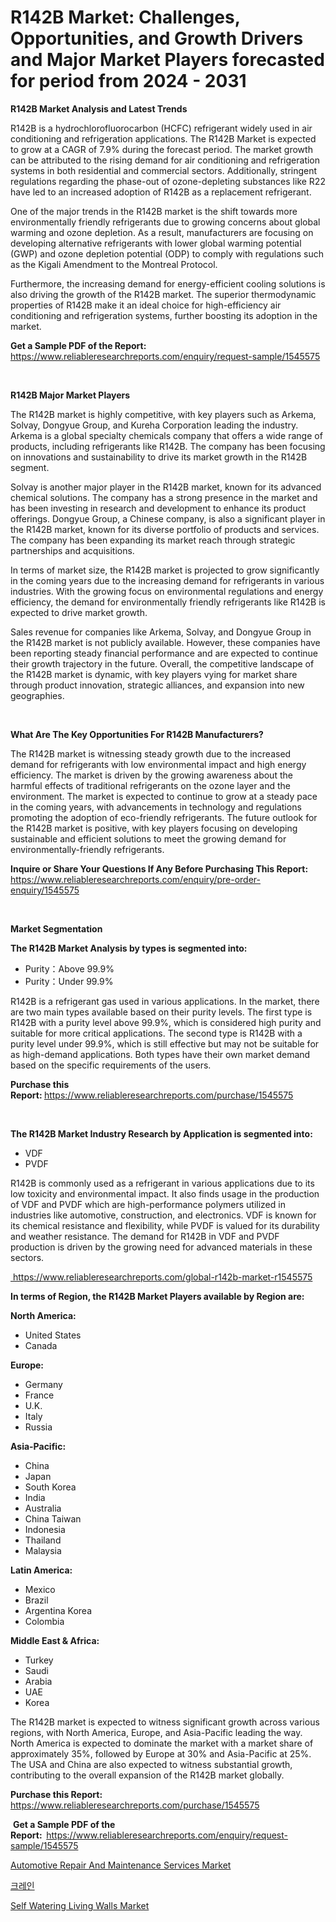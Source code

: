 <p><h1>R142B Market: Challenges, Opportunities, and Growth Drivers and Major Market Players forecasted for period from 2024 - 2031</h1></p><p><strong>R142B Market Analysis and Latest Trends</strong></p>
<p><p>R142B is a hydrochlorofluorocarbon (HCFC) refrigerant widely used in air conditioning and refrigeration applications. The R142B Market is expected to grow at a CAGR of 7.9% during the forecast period. The market growth can be attributed to the rising demand for air conditioning and refrigeration systems in both residential and commercial sectors. Additionally, stringent regulations regarding the phase-out of ozone-depleting substances like R22 have led to an increased adoption of R142B as a replacement refrigerant.</p><p>One of the major trends in the R142B market is the shift towards more environmentally friendly refrigerants due to growing concerns about global warming and ozone depletion. As a result, manufacturers are focusing on developing alternative refrigerants with lower global warming potential (GWP) and ozone depletion potential (ODP) to comply with regulations such as the Kigali Amendment to the Montreal Protocol.</p><p>Furthermore, the increasing demand for energy-efficient cooling solutions is also driving the growth of the R142B market. The superior thermodynamic properties of R142B make it an ideal choice for high-efficiency air conditioning and refrigeration systems, further boosting its adoption in the market.</p></p>
<p><strong>Get a Sample PDF of the Report:&nbsp;</strong> <a href="https://www.reliableresearchreports.com/enquiry/request-sample/1545575">https://www.reliableresearchreports.com/enquiry/request-sample/1545575</a></p>
<p>&nbsp;</p>
<p><strong>R142B Major Market Players</strong></p>
<p><p>The R142B market is highly competitive, with key players such as Arkema, Solvay, Dongyue Group, and Kureha Corporation leading the industry. Arkema is a global specialty chemicals company that offers a wide range of products, including refrigerants like R142B. The company has been focusing on innovations and sustainability to drive its market growth in the R142B segment.</p><p>Solvay is another major player in the R142B market, known for its advanced chemical solutions. The company has a strong presence in the market and has been investing in research and development to enhance its product offerings. Dongyue Group, a Chinese company, is also a significant player in the R142B market, known for its diverse portfolio of products and services. The company has been expanding its market reach through strategic partnerships and acquisitions.</p><p>In terms of market size, the R142B market is projected to grow significantly in the coming years due to the increasing demand for refrigerants in various industries. With the growing focus on environmental regulations and energy efficiency, the demand for environmentally friendly refrigerants like R142B is expected to drive market growth.</p><p>Sales revenue for companies like Arkema, Solvay, and Dongyue Group in the R142B market is not publicly available. However, these companies have been reporting steady financial performance and are expected to continue their growth trajectory in the future. Overall, the competitive landscape of the R142B market is dynamic, with key players vying for market share through product innovation, strategic alliances, and expansion into new geographies.</p></p>
<p>&nbsp;</p>
<p><strong>What Are The Key Opportunities For R142B Manufacturers?</strong></p>
<p><p>The R142B market is witnessing steady growth due to the increased demand for refrigerants with low environmental impact and high energy efficiency. The market is driven by the growing awareness about the harmful effects of traditional refrigerants on the ozone layer and the environment. The market is expected to continue to grow at a steady pace in the coming years, with advancements in technology and regulations promoting the adoption of eco-friendly refrigerants. The future outlook for the R142B market is positive, with key players focusing on developing sustainable and efficient solutions to meet the growing demand for environmentally-friendly refrigerants.</p></p>
<p><strong>Inquire or Share Your Questions If Any Before Purchasing This Report:</strong> <a href="https://www.reliableresearchreports.com/enquiry/pre-order-enquiry/1545575">https://www.reliableresearchreports.com/enquiry/pre-order-enquiry/1545575</a></p>
<p>&nbsp;</p>
<p><strong>Market Segmentation</strong></p>
<p><strong>The R142B Market Analysis by types is segmented into:</strong></p>
<p><ul><li>Purity：Above 99.9%</li><li>Purity：Under 99.9%</li></ul></p>
<p><p>R142B is a refrigerant gas used in various applications. In the market, there are two main types available based on their purity levels. The first type is R142B with a purity level above 99.9%, which is considered high purity and suitable for more critical applications. The second type is R142B with a purity level under 99.9%, which is still effective but may not be suitable for as high-demand applications. Both types have their own market demand based on the specific requirements of the users.</p></p>
<p><strong>Purchase this Report:&nbsp;</strong><a href="https://www.reliableresearchreports.com/purchase/1545575">https://www.reliableresearchreports.com/purchase/1545575</a></p>
<p>&nbsp;</p>
<p><strong>The R142B Market Industry Research by Application is segmented into:</strong></p>
<p><ul><li>VDF</li><li>PVDF</li></ul></p>
<p><p>R142B is commonly used as a refrigerant in various applications due to its low toxicity and environmental impact. It also finds usage in the production of VDF and PVDF which are high-performance polymers utilized in industries like automotive, construction, and electronics. VDF is known for its chemical resistance and flexibility, while PVDF is valued for its durability and weather resistance. The demand for R142B in VDF and PVDF production is driven by the growing need for advanced materials in these sectors.</p></p>
<p><a href="https://www.reliableresearchreports.com/global-r142b-market-r1545575">&nbsp;https://www.reliableresearchreports.com/global-r142b-market-r1545575</a></p>
<p><strong>In terms of Region, the R142B Market Players available by Region are:</strong></p>
<p>
    <p> <strong> North America: </strong>
        <ul>
            <li>United States</li>
            <li>Canada</li>
        </ul>
        </p> 
    <p> <strong> Europe: </strong>
        <ul>
            <li>Germany</li>
            <li>France</li>
            <li>U.K.</li>
            <li>Italy</li>
            <li>Russia</li>
        </ul>
        </p> 
    <p> <strong> Asia-Pacific: </strong>
        <ul>
            <li>China</li>
            <li>Japan</li>
            <li>South Korea</li>
            <li>India</li>
            <li>Australia</li>
            <li>China Taiwan</li>
            <li>Indonesia</li>
            <li>Thailand</li>
            <li>Malaysia</li>
        </ul>
        </p> 
    <p> <strong> Latin America: </strong>
        <ul>
            <li>Mexico</li>
            <li>Brazil</li>
            <li>Argentina Korea</li>
            <li>Colombia</li>
        </ul>
        </p> 
    <p> <strong> Middle East & Africa: </strong>
        <ul>
            <li>Turkey</li>
            <li>Saudi</li>
            <li>Arabia</li>
            <li>UAE</li>
            <li>Korea</li>
        </ul>
    </p>
    </p>
<p><p>The R142B market is expected to witness significant growth across various regions, with North America, Europe, and Asia-Pacific leading the way. North America is expected to dominate the market with a market share of approximately 35%, followed by Europe at 30% and Asia-Pacific at 25%. The USA and China are also expected to witness substantial growth, contributing to the overall expansion of the R142B market globally.</p></p>
<p><strong>Purchase this Report: </strong><a href="https://www.reliableresearchreports.com/purchase/1545575">https://www.reliableresearchreports.com/purchase/1545575</a></p>
<p>&nbsp;<strong>Get a Sample PDF of the Report:&nbsp;&nbsp;</strong><a href="https://www.reliableresearchreports.com/enquiry/request-sample/1545575">https://www.reliableresearchreports.com/enquiry/request-sample/1545575</a></p>
<p><strong></strong></p>
<p><p><a href="https://medium.com/@waddy46852/automotive-repair-and-maintenance-services-market-size-growth-trends-statistics-forecasts-448c1e1d52e2">Automotive Repair And Maintenance Services Market</a></p><p><a href="https://github.com/mduzzalmduzzal601/Market-Research-Report-List-1/blob/main/94187015143.md">크레인</a></p><p><a href="https://medium.com/@beaugrant95/self-watering-living-walls-market-share-size-trends-industry-analysis-report-by-application-14316b67e536">Self Watering Living Walls Market</a></p></p>